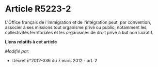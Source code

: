 # Article R5223-2

L'Office français de l'immigration et de l'intégration peut, par convention, associer à ses missions tout organisme privé ou
public, notamment les collectivités territoriales et les organismes de droit privé à but non lucratif.

**Liens relatifs à cet article**

_Modifié par_:

  - Décret n°2012-336 du 7 mars 2012 - art. 2
